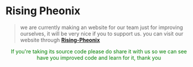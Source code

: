 # Rising Pheonix
> we are currently making an website for our team
> just for improving ourselves, it will be very nice if you to support us.
> you can visit our website through 
 **[Rising-Pheonix](https://risingphoenix.herokuapp.com)**
  <div style="color: green; text-align: center;" > If you're taking its source code
please do share it with us so we can see have you 
improved code and learn for it, thank you </div>
